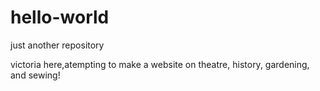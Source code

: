 # hello-world
just another repository


victoria here,atempting to make a website on theatre, history, gardening, and sewing!
